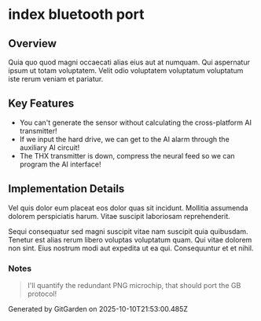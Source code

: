 # index bluetooth port

## Overview
Quia quo quod magni occaecati alias eius aut at numquam. Qui aspernatur ipsum ut totam voluptatem. Velit odio voluptatem voluptatum voluptatum iste rerum veniam et pariatur.

## Key Features
- You can't generate the sensor without calculating the cross-platform AI transmitter!
- If we input the hard drive, we can get to the AI alarm through the auxiliary AI circuit!
- The THX transmitter is down, compress the neural feed so we can program the AI interface!

## Implementation Details
Vel quis dolor eum placeat eos dolor quas sit incidunt. Mollitia assumenda dolorem perspiciatis harum. Vitae suscipit laboriosam reprehenderit.
 Sequi consequatur sed magni suscipit vitae nam suscipit quia quibusdam. Tenetur est alias rerum libero voluptas voluptatum quam. Qui vitae dolorem non sint. Eius nostrum modi aut expedita ut ea qui. Consequuntur et et nihil.

### Notes
> I'll quantify the redundant PNG microchip, that should port the GB protocol!

Generated by GitGarden on 2025-10-10T21:53:00.485Z